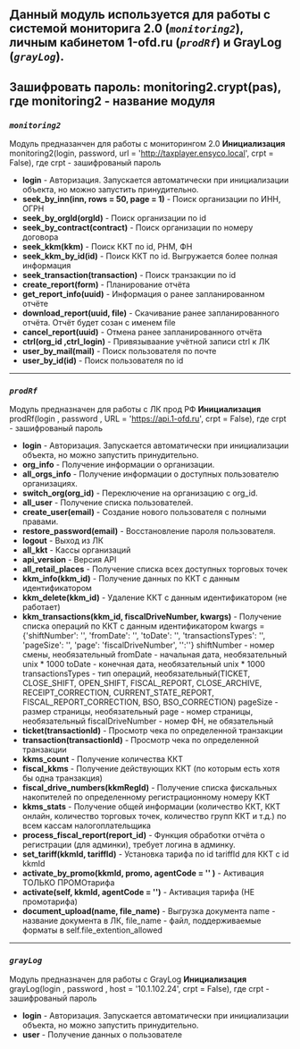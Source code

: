 Данный модуль используется для работы с системой мониторига 2.0 (*`monitoring2`*), личным кабинетом 1-ofd.ru (*`prodRf`*) и GrayLog (*`grayLog`*).
---
Зашифровать пароль:
  monitoring2.crypt(pas), где monitoring2 - название модуля
---
### ***`monitoring2`***
  Модуль предназанчен для работы с мониторингом 2.0
**Инициализация** monitoring2(login, password, url = 'http://taxplayer.ensyco.local', crpt = False), где crpt - зашифрованый пароль
+  **login** - Авторизация. Запускается автоматически при инициализации объекта, но можно запустить принудительно.
+  **seek_by_inn(inn, rows = 50, page = 1)** - Поиск организации по ИНН, ОГРН
+  **seek_by_orgId(orgId)** - Поиск организации по id
+  **seek_by_contract(contract)** - Поиск организации по номеру договора
+  **seek_kkm(kkm)** - Поиск ККТ по id, РНМ, ФН
+  **seek_kkm_by_id(id)** - Поиск ККТ по id. Выгружается более полная информация
+  **seek_transaction(transaction)** - Поиск транзакции по id
+  **create_report(form)** - Планирование отчёта
+  **get_report_info(uuid)** - Информация о ранее запланированном отчёте
+  **download_report(uuid, file)** - Скачивание ранее запланированного отчёта. Отчёт будет созан с именем file
+  **cancel_report(uuid)** - Отмена ранее запланированного отчёта
+  **ctrl(org_id ,ctrl_login)** - Привязываание учётной записи ctrl к ЛК
+  **user_by_mail(mail)** - Поиск пользователя по почте
+  **user_by_id(id)** - Поиск пользователя по id
---
### ***`prodRf`***
  Модуль предназначен для работы с ЛК прод РФ
**Инициализация** prodRf(login , password , URL = 'https://api.1-ofd.ru', crpt = False), где crpt - зашифрованый пароль
+  **login** - Авторизация. Запускается автоматически при инициализации объекта, но можно запустить принудительно.
+  **org_info** - Получение информации о организации.
+  **all_orgs_info** - Получение информации о доступных пользователю организациях.
+  **switch_org(org_id)** - Переключение на организацию с org_id.
+  **all_user** - Получение списка пользователей.
+  **create_user(email)** - Создание нового пользователя с полными правами.
+  **restore_password(email)** - Восстановление пароля пользователя.
+  **logout** - Выход из ЛК
+  **all_kkt** - Кассы организаций
+  **api_version** - Версия API
+  **all_retail_places** - Получение списка всех доступных торговых точек
+  **kkm_info(kkm_id)** - Получение данных по ККТ с данным идентификатором
+  **kkm_delete(kkm_id)** - Удаление ККТ с данным идентификатором (не работает)
+  **kkm_transactions(kkm_id, fiscalDriveNumber, kwargs)** - Получение списка операций по ККТ с данным идентификатором
		kwargs = {'shiftNumber': '', 'fromDate': '', 'toDate': '', 'transactionsTypes': '', 'pageSize': '', 'page': 'fiscalDriveNumber', '':''}
		shiftNumber - номер смены, необязательный
		fromDate - начальная дата, необязательный  unix * 1000
		toDate - конечная дата, необязательный  unix * 1000
		transactionsTypes - тип операций, необязательный(TICKET, 
			CLOSE_SHIFT, OPEN_SHIFT, FISCAL_REPORT, CLOSE_ARCHIVE, RECEIPT_CORRECTION, 
			CURRENT_STATE_REPORT, FISCAL_REPORT_CORRECTION, BSO, BSO_CORRECTION)
		pageSize - размер страницы, необязательный
		page - номер страницы, необязательный
		fiscalDriveNumber - номер ФН, не обязательный
+  **ticket(transactionId)** - Просмотр чека по определенной транзакции
+  **transaction(transactionId)** - Просмотр чека по определенной транзакции
+  **kkms_count** - Получение количества ККТ
+  **fiscal_kkms** - Получение действующих ККТ (по которым есть хотя бы одна транзакция)
+  **fiscal_drive_numbers(kkmRegId)** - Получение списка фискальных накопителей по определенному регистрационному номеру ККТ
+  **kkms_stats** - Получение общей информации (количество ККТ, ККТ онлайн, количество торговых точек, количество групп ККТ и т.д.) по всем кассам налогоплательщика
+  **process_fiscal_report(report_id)** - Функция обработки отчёта о регистрации (для админки), требует логина в админку.
+  **set_tariff(kkmId, tariffId)** - Установка тарифа по id tariffId для ККТ с id kkmId
+  **activate_by_promo(kkmId, promo, agentCode = '' )** - Активация ТОЛЬКО ПРОМОтарифа
+  **activate(self, kkmId, agentCode = '')** - Активация тарифа (НЕ промотарифа)
+  **document_upload(name, file_name)** - Выгрузка документа name - название документа в ЛК, file_name - файл, поддерживаемые форматы в self.file_extention_allowed
---
### ***`grayLog`***
  Модуль предназначен для работы с GrayLog
**Инициализация** grayLog(login , password , host = '10.1.102.24', crpt = False), где crpt - зашифрованый пароль
+  **login** - Авторизация. Запускается автоматически при инициализации объекта, но можно запустить принудительно.
+  **user** - Получение данных о пользователе